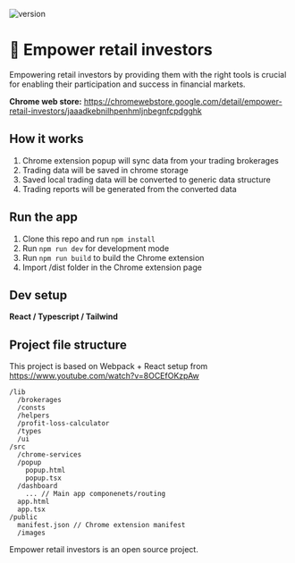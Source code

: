 ![version](https://img.shields.io/badge/version-0.0.19-green.svg)

# 🚀 Empower retail investors
Empowering retail investors by providing them with the right tools is crucial for enabling their participation and success in financial markets.

**Chrome web store:** https://chromewebstore.google.com/detail/empower-retail-investors/jaaadkebnilhpenhmljnbegnfcpdgghk

## How it works
1. Chrome extension popup will sync data from your trading brokerages
2. Trading data will be saved in chrome storage
3. Saved local trading data will be converted to generic data structure
4. Trading reports will be generated from the converted data


## Run the app
1. Clone this repo and run `npm install`
2. Run `npm run dev` for development mode
3. Run `npm run build` to build the Chrome extension
4. Import /dist folder in the Chrome extension page

## Dev setup
**React / Typescript / Tailwind**


## Project file structure
This project is based on Webpack + React setup from https://www.youtube.com/watch?v=8OCEfOKzpAw


```
/lib
  /brokerages
  /consts
  /helpers
  /profit-loss-calculator
  /types
  /ui
/src
  /chrome-services
  /popup
    popup.html
    popup.tsx
  /dashboard
    ... // Main app componenets/routing
  app.html
  app.tsx
/public
  manifest.json // Chrome extension manifest
  /images
```

Empower retail investors is an open source project.